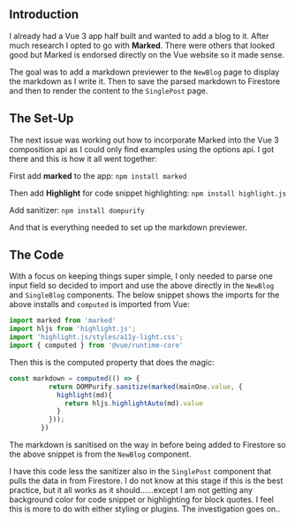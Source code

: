## Introduction

I already had a Vue 3 app half built and wanted to add a blog to it. After much research I opted to go with **Marked**. There were others that looked good but Marked is endorsed directly on the Vue website so it made sense.

The goal was to add a markdown previewer to the `NewBlog` page to display the markdown as I write it. Then to save the parsed markdown to Firestore and then to render the content to the `SinglePost` page.

## The Set-Up

The next issue was working out how to incorporate Marked into the Vue 3 composition api as I could only find examples using the options api. I got there and this is how it all went together:

First add **marked** to the app: `npm install marked`

Then add **Highlight** for code snippet highlighting: `npm install highlight.js`

Add sanitizer: `npm install dompurify`

And that is everything needed to set up the markdown previewer. 

## The Code

With a focus on keeping things super simple, I only needed to parse one input field so decided to import and use the above directly in the `NewBlog` and `SingleBlog` components. The below snippet shows the imports for the above installs and `computed` is imported from Vue:

```js
import marked from 'marked'
import hljs from 'highlight.js';
import 'highlight.js/styles/a11y-light.css';
import { computed } from '@vue/runtime-core'
```

Then this is the computed property that does the magic:

```js
const markdown = computed(() => {
          return DOMPurify.sanitize(marked(mainOne.value, {
            highlight(md){
              return hljs.highlightAuto(md).value
            }
          }));
        })
```

The markdown is sanitised on the way in before being added to Firestore so the above snippet is from the `NewBlog` component. 

I have this code less the sanitizer also in the `SinglePost` component that pulls the data in from Firestore. I do not know at this stage if this is the best practice, but it all works as it should......except I am not getting any background color for code snippet or highlighting for block quotes. I feel this is more to do with either styling or plugins. The investigation goes on.. 


